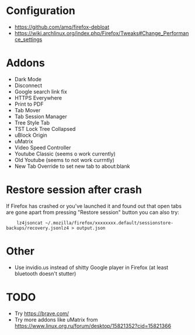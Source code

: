 # Configuration

* https://github.com/amq/firefox-debloat
* https://wiki.archlinux.org/index.php/Firefox/Tweaks#Change_Performance_settings


# Addons

* Dark Mode
* Disconnect
* Google search link fix
* HTTPS Everywhere
* Print to PDF
* Tab Mover
* Tab Session Manager
* Tree Style Tab
* TST Lock Tree Collapsed
* uBlock Origin
* uMatrix
* Video Speed Controller
* Youtube Classic (seems o work currently)
* Old Youtube (seems to not work currntly)
* New Tab Override to set new tab to about:blank

# Restore session after crash

If Firefox has crashed or you've launched it and found out that open tabs are gone apart from pressing "Restore session" button you can also try:

        lz4jsoncat ~/.mozilla/firefox/xxxxxxxx.default/sessionstore-backups/recovery.jsonlz4 > output.json

# Other

* Use invidio.us instead of shitty Google player in Firefox (at least bluetooth doesn't stutter)

# TODO

* Try https://brave.com/
* Try more addons like uMatrix from https://www.linux.org.ru/forum/desktop/15821352?cid=15821366


